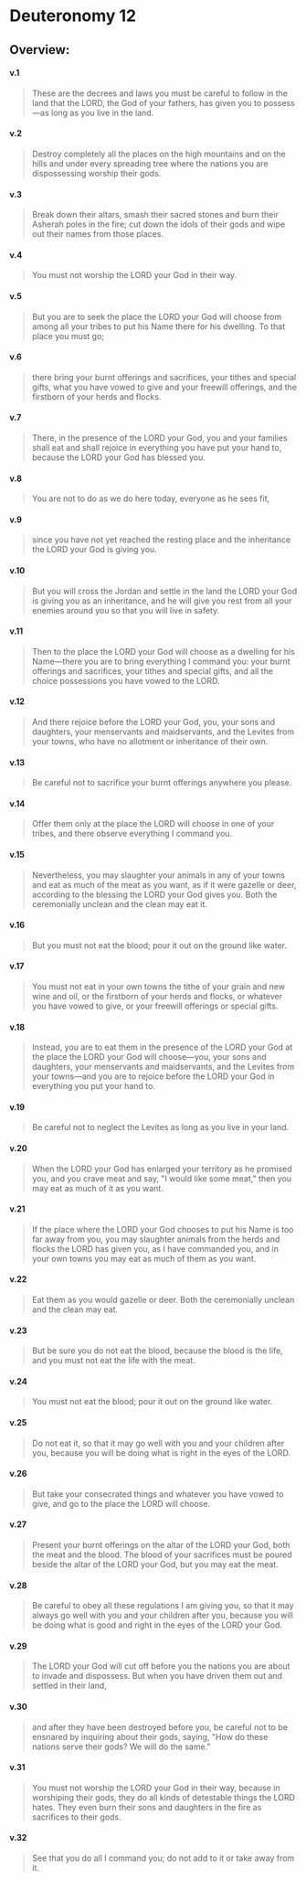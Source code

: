 # Deuteronomy 12

## Overview:



#### v.1
>These are the decrees and laws you must be careful to follow in the land that the LORD, the God of your fathers, has given you to possess—as long as you live in the land.

#### v.2
>Destroy completely all the places on the high mountains and on the hills and under every spreading tree where the nations you are dispossessing worship their gods.

#### v.3
>Break down their altars, smash their sacred stones and burn their Asherah poles in the fire; cut down the idols of their gods and wipe out their names from those places.

#### v.4
>You must not worship the LORD your God in their way.

#### v.5
>But you are to seek the place the LORD your God will choose from among all your tribes to put his Name there for his dwelling. To that place you must go;

#### v.6
>there bring your burnt offerings and sacrifices, your tithes and special gifts, what you have vowed to give and your freewill offerings, and the firstborn of your herds and flocks.

#### v.7
>There, in the presence of the LORD your God, you and your families shall eat and shall rejoice in everything you have put your hand to, because the LORD your God has blessed you.

#### v.8
>You are not to do as we do here today, everyone as he sees fit,

#### v.9
>since you have not yet reached the resting place and the inheritance the LORD your God is giving you.

#### v.10
>But you will cross the Jordan and settle in the land the LORD your God is giving you as an inheritance, and he will give you rest from all your enemies around you so that you will live in safety.

#### v.11
>Then to the place the LORD your God will choose as a dwelling for his Name—there you are to bring everything I command you: your burnt offerings and sacrifices, your tithes and special gifts, and all the choice possessions you have vowed to the LORD.

#### v.12
>And there rejoice before the LORD your God, you, your sons and daughters, your menservants and maidservants, and the Levites from your towns, who have no allotment or inheritance of their own.

#### v.13
>Be careful not to sacrifice your burnt offerings anywhere you please.

#### v.14
>Offer them only at the place the LORD will choose in one of your tribes, and there observe everything I command you.

#### v.15
>Nevertheless, you may slaughter your animals in any of your towns and eat as much of the meat as you want, as if it were gazelle or deer, according to the blessing the LORD your God gives you. Both the ceremonially unclean and the clean may eat it.

#### v.16
>But you must not eat the blood; pour it out on the ground like water.

#### v.17
>You must not eat in your own towns the tithe of your grain and new wine and oil, or the firstborn of your herds and flocks, or whatever you have vowed to give, or your freewill offerings or special gifts.

#### v.18
>Instead, you are to eat them in the presence of the LORD your God at the place the LORD your God will choose—you, your sons and daughters, your menservants and maidservants, and the Levites from your towns—and you are to rejoice before the LORD your God in everything you put your hand to.

#### v.19
>Be careful not to neglect the Levites as long as you live in your land.

#### v.20
>When the LORD your God has enlarged your territory as he promised you, and you crave meat and say, "I would like some meat," then you may eat as much of it as you want.

#### v.21
>If the place where the LORD your God chooses to put his Name is too far away from you, you may slaughter animals from the herds and flocks the LORD has given you, as I have commanded you, and in your own towns you may eat as much of them as you want.

#### v.22
>Eat them as you would gazelle or deer. Both the ceremonially unclean and the clean may eat.

#### v.23
>But be sure you do not eat the blood, because the blood is the life, and you must not eat the life with the meat.

#### v.24
>You must not eat the blood; pour it out on the ground like water.

#### v.25
>Do not eat it, so that it may go well with you and your children after you, because you will be doing what is right in the eyes of the LORD.

#### v.26
>But take your consecrated things and whatever you have vowed to give, and go to the place the LORD will choose.

#### v.27
>Present your burnt offerings on the altar of the LORD your God, both the meat and the blood. The blood of your sacrifices must be poured beside the altar of the LORD your God, but you may eat the meat.

#### v.28
>Be careful to obey all these regulations I am giving you, so that it may always go well with you and your children after you, because you will be doing what is good and right in the eyes of the LORD your God.

#### v.29
>The LORD your God will cut off before you the nations you are about to invade and dispossess. But when you have driven them out and settled in their land,

#### v.30
>and after they have been destroyed before you, be careful not to be ensnared by inquiring about their gods, saying, "How do these nations serve their gods? We will do the same."

#### v.31
>You must not worship the LORD your God in their way, because in worshiping their gods, they do all kinds of detestable things the LORD hates. They even burn their sons and daughters in the fire as sacrifices to their gods.

#### v.32
>See that you do all I command you; do not add to it or take away from it.


